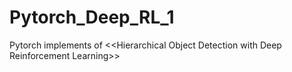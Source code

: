 # Pytorch_Deep_RL_1
Pytorch implements of &lt;&lt;Hierarchical Object Detection with Deep Reinforcement Learning>>
